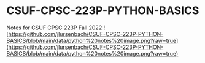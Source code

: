 # CSUF-CPSC-223P-PYTHON-BASICS
Notes for CSUF CPSC 223P Fall 2022
![https://github.com/jlursenbach/CSUF-CPSC-223P-PYTHON-BASICS/blob/main/data/python%20notes%20image.png?raw=true](https://github.com/jlursenbach/CSUF-CPSC-223P-PYTHON-BASICS/blob/main/data/python%20notes%20image.png?raw=true)


